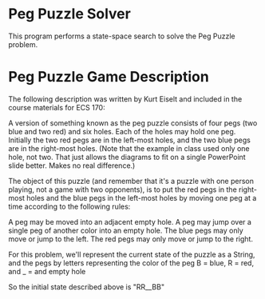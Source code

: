 # Peg Puzzle Solver
This program performs a state-space search to solve the Peg Puzzle problem.

# Peg Puzzle Game Description
The following description was written by Kurt Eiselt and included in the course materials for ECS 170:

A version of something known as the peg puzzle consists of four pegs
(two blue and two red) and six holes.  Each of the holes may hold one
peg.  Initially the two red pegs are in the left-most holes, and the
two blue pegs are in the right-most holes.  (Note that the example in 
class used only one hole, not two.  That just allows the diagrams to
fit on a single PowerPoint slide better.  Makes no real difference.)

The object of this puzzle (and remember that it's a puzzle with one person
playing, not a game with two opponents), is to put the red pegs in the
right-most holes and the blue pegs in the left-most holes by moving one
peg at a time according to the following rules:

   A peg may be moved into an adjacent empty hole.
   A peg may jump over a single peg of another color into an empty hole.
   The blue pegs may only move or jump to the left.
   The red pegs may only move or jump to the right.

For this problem, we'll represent the current state of the puzzle as
a String, and the pegs by letters representing the color of the peg
B = blue, R = red, and _ = and empty hole

So the initial state described above is "RR__BB"
